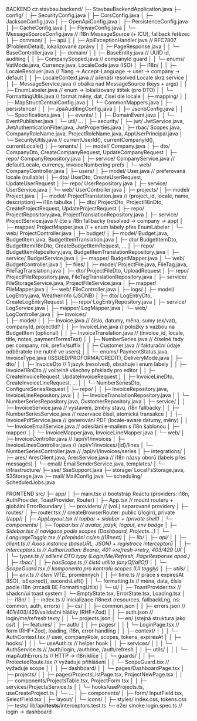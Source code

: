 BACKEND
cz.stavbau.backend/
├─ StavbauBackendApplication.java
├─ config/
│  ├─ SecurityConfig.java
│  ├─ CorsConfig.java
│  ├─ JacksonConfig.java
│  ├─ OpenApiConfig.java
│  ├─ PersistenceConfig.java
│  ├─ CacheConfig.java
│  ├─ FlywayConfig.java
│  └─ MessageSourceConfig.java          // i18n MessageSource (+ ICU), fallback řetězec
│
├─ common/
│  ├─ api/
│  │  ├─ ApiExceptionHandler.java      // RFC7807 (ProblemDetail), lokalizované zprávy
│  │  ├─ PageResponse.java
│  │  └─ BaseController.java
│  ├─ domain/
│  │  ├─ BaseEntity.java                // UUID id, auditing
│  │  ├─ CompanyScoped.java            // companyId guard
│  │  └─ enums/ VatMode.java, Currency.java, LocaleCode.java (ISO)
│  ├─ i18n/
│  │  ├─ LocaleResolver.java           // ?lang -> Accept-Language -> user -> company -> default
│  │  ├─ LocaleContext.java            // přenáší resolved Locale skrz service
│  │  ├─ MessageService.java           // obálka nad MessageSource (keys + args)
│  │  ├─ EnumLabeler.java              // enum → lokalizovaný štítek (pro DTO)
│  │  └─ FormattingUtils.java          // formát měny, dat, čísel dle locale
│  ├─ mapping/
│  │  ├─ MapStructCentralConfig.java
│  │  └─ CommonMappers.java
│  ├─ persistence/
│  │  ├─ JpaAuditingConfig.java
│  │  ├─ JsonbConfig.java
│  │  └─ Specifications.java
│  ├─ events/
│  │  ├─ DomainEvent.java
│  │  └─ EventPublisher.java
│  └─ util/ ...
│
├─ security/
│  ├─ jwt/ JwtService.java, JwtAuthenticationFilter.java, JwtProperties.java
│  ├─ rbac/ Scopes.java, CompanyRoleName.java, ProjectRoleName.java, AppUserPrincipal.java
│  └─ SecurityUtils.java               // currentUserId(), currentCompanyId(), currentLocale()
│
├─ tenants/
│  ├─ model/ Company.java
│  ├─ dto/ CompanyDto, CreateCompanyRequest, UpdateCompanyRequest
│  ├─ repo/ CompanyRepository.java
│  ├─ service/ CompanyService.java     // defaultLocale, currency, invoiceNumbering prefs
│  └─ web/ CompanyController.java
│
├─ users/
│  ├─ model/ User.java                 // preferovaná locale (nullable)
│  ├─ dto/ UserDto, CreateUserRequest, UpdateUserRequest
│  ├─ repo/ UserRepository.java
│  ├─ service/ UserService.java
│  └─ web/ UserController.java
│
├─ projects/
│  ├─ model/ Project.java
│  ├─ model/ ProjectTranslation.java    // (project_id, locale, name, description) — i18n tabulka
│  ├─ dto/ ProjectDto, ProjectI18nDto, CreateProjectRequest, UpdateProjectRequest
│  ├─ repo/ ProjectRepository.java, ProjectTranslationRepository.java
│  ├─ service/ ProjectService.java      // čte s i18n fallbacky (resolved → company → app)
│  ├─ mapper/ ProjectMapper.java        // + enum labely přes EnumLabeler
│  └─ web/ ProjectController.java
│
├─ budget/
│  ├─ model/ Budget.java, BudgetItem.java, BudgetItemTranslation.java
│  ├─ dto/ BudgetItemDto, BudgetItemI18nDto, CreateBudgetItemRequest, ...
│  ├─ repo/ BudgetItemRepository.java, BudgetItemTranslationRepository.java
│  ├─ service/ BudgetService.java
│  ├─ mapper/ BudgetMapper.java
│  └─ web/ BudgetController.java
│
├─ files/
│  ├─ model/ ProjectFile.java, FileTag.java, FileTagTranslation.java
│  ├─ dto/ ProjectFileDto, UploadRequest
│  ├─ repo/ ProjectFileRepository.java, FileTagTranslationRepository.java
│  ├─ service/ FileStorageService.java, ProjectFileService.java
│  ├─ mapper/ FileMapper.java
│  └─ web/ FileController.java
│
├─ logs/
│  ├─ model/ LogEntry.java, WeatherInfo (JSONB)
│  ├─ dto/ LogEntryDto, CreateLogEntryRequest
│  ├─ repo/ LogEntryRepository.java
│  ├─ service/ LogService.java
│  ├─ mapper/ LogMapper.java
│  └─ web/ LogController.java
│
├─ invoices/                            
│  ├─ model/
│  │  ├─ Invoice.java                   // číslo, datumy, měna, sumy (ex/vat), companyId, projectId?
│  │  ├─ InvoiceLine.java               // položky s vazbou na BudgetItem (optional)
│  │  ├─ InvoiceTranslation.java        // (invoice_id, locale, title, notes, paymentTermsText)
│  │  ├─ NumberSeries.java              // číselné řady per company, rok, prefix/suffix
│  │  ├─ Customer.java                  // fakturační údaje odběratele (ne nutně ve users)
│  │  └─ enums/ PaymentStatus.java, InvoiceType.java (ISSUED/PROFORMA/CREDIT), DeliveryMode.java
│  ├─ dto/
│  │  ├─ InvoiceDto                     // 1 jazyk (resolved), obsahuje i enum labely
│  │  ├─ InvoiceI18nDto                 // volitelně všechny překlady pro editor
│  │  ├─ CreateInvoiceRequest, UpdateInvoiceRequest
│  │  ├─ InvoiceLineDto, CreateInvoiceLineRequest, ...
│  │  └─ NumberSeriesDto, ConfigureSeriesRequest
│  ├─ repo/
│  │  ├─ InvoiceRepository.java, InvoiceLineRepository.java
│  │  ├─ InvoiceTranslationRepository.java
│  │  └─ NumberSeriesRepository.java, CustomerRepository.java
│  ├─ service/
│  │  ├─ InvoiceService.java            // vystavení, změny stavu, i18n fallbacky
│  │  ├─ NumberSeriesService.java       // rezervace čísel, atomická transakce
│  │  ├─ InvoicePdfService.java         // generování PDF (locale-aware datumy, měny)
│  │  └─ InvoiceEmailService.java       // odesílání e-mailem s i18n šablonou
│  ├─ mapper/
│  │  └─ InvoiceMapper.java, InvoiceLineMapper.java
│  └─ web/
│     ├─ InvoiceController.java         // /api/v1/invoices
│     ├─ InvoiceLinesController.java    // /api/v1/invoices/{id}/lines
│     └─ NumberSeriesController.java    // /api/v1/invoices/series
│
├─ integrations/
│  ├─ ares/ AresClient.java, AresService.java       // i18n názvy oborů (labels přes messages)
│  └─ email/ EmailSenderService.java, templates/
│
└─ infrastructure/
   ├─ sse/ SseSupport.java
   ├─ storage/ LocalFsStorage.java, S3Storage.java
   ├─ mail/ MailConfig.java
   └─ scheduling/ ScheduledJobs.java

FRONTEND
src/
├─ app/
│  ├─ main.tsx                         // bootstrap Reactu (providers: i18n, AuthProvider, ToastProvider, Router)
│  ├─ App.tsx                          // mount routeru + globální ErrorBoundary
│  └─ providers/                       // (vol.) separované providery
│
├─ routes/
│  ├─ router.tsx                       // createBrowserRouter: public (/login), private (/app/*)
│  ├─ AppLayout.tsx                    // topbar + sidebar + <Outlet/> (private shell)
│  └─ components/
│     ├─ Topbar.tsx                    // avatar, jazyk, logout, env badge
│     ├─ Sidebar.tsx                   // navigace podle scopes (Dashboard, Projects…)
│     └─ LanguageToggle.tsx            // přepínání cs/en (i18next)
│
├─ lib/
│  ├─ api/
│  │  ├─ client.ts                     // Axios instance (baseURL, JSON) + registrace interceptorů
│  │  ├─ interceptors.ts               // Authorization: Bearer, 401→refresh→retry, 403/429 UX
│  │  └─ types.ts                      // sdílené DTO typy (Login/Me/Refresh, PageResponse apod.)
│  ├─ rbac/
│  │  ├─ hasScope.ts                   // čistá utilita (anyOf/allOf)
│  │  └─ ScopeGuard.tsx                // komponenta pro kontrolu scopes (UI toggly)
│  ├─ utils/
│  │  ├─ env.ts                        // čtení VITE_* proměnných
│  │  ├─ time.ts                       // práce s expiresAt (ISO), isExpired(), secondsLeft()
│  │  └─ formatting.ts                 // měna, data, čísla podle i18n (zrcadlí BE FormattingUtils)
│  └─ ui/
│     ├─ ToastProvider.tsx             // shadcn/ui toast system
│     └─ EmptyState.tsx, ErrorState.tsx, Loading.tsx
│
├─ i18n/
│  ├─ index.ts                         // inicializace i18next (resources, fallbackLng, ns: common, auth, errors)
│  ├─ cs/
│  │  ├─ common.json
│  │  ├─ errors.json                   // 401/403/429/validační hlášky (RHF+Zod)
│  │  ├─ auth.json                     // login/me/refresh texty
│  │  └─ projects.json
│  └─ en/ (stejná struktura jako cs/)
│
├─ features/
│  ├─ auth/
│  │  ├─ pages/
│  │  │  └─ LoginPage.tsx              // form (RHF+Zod), loading, i18n, error handling
│  │  ├─ context/
│  │  │  └─ AuthContext.tsx            // user, companyRole, scopes, tokens, expiresAt
│  │  ├─ hooks/
│  │  │  └─ useAuth.ts                 // helper hook
│  │  ├─ services/
│  │  │  └─ AuthService.ts             // /auth/login, /auth/me, /auth/refresh
│  │  ├─ utils/
│  │  │  └─ mapAuthErrors.ts           // HTTP → i18n klíče
│  │  └─ guards/
│  │     ├─ ProtectedRoute.tsx         // vyžaduje přihlášení
│  │     └─ ScopeGuard.tsx             // vyžaduje scope
│  │
│  ├─ dashboard/
│  │  └─ pages/DashboardPage.tsx
│  ├─ projects/
│  │  ├─ pages/ProjectsListPage.tsx, ProjectNewPage.tsx
│  │  ├─ components/ProjectsTable.tsx, ProjectForm.tsx
│  │  ├─ services/ProjectsService.ts
│  │  └─ hooks/useProjects.ts, useCreateProject.ts
│  └─ …
│
├─ components/
│  ├─ form/ InputField.tsx, SelectField.tsx
│  ├─ layout/
│  └─ icons/
│
├─ styles/ index.css, tokens.css
├─ tests/ lib/api/__tests__/interceptors.test.ts
└─ e2e/ smoke.login.spec.ts            // login → dashboard

